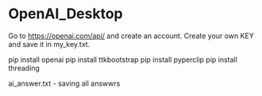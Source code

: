 # OpenAI_Desktop

Go to https://openai.com/api/ and create an account. 
Create your own KEY and save it in my_key.txt.

pip install openai
pip install ttkbootstrap
pip install pyperclip
pip install threading

ai_answer.txt - saving all answwrs
